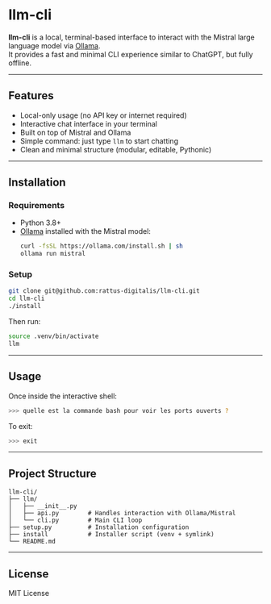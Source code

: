# llm-cli

**llm-cli** is a local, terminal-based interface to interact with the Mistral large language model via [Ollama](https://ollama.com).  
It provides a fast and minimal CLI experience similar to ChatGPT, but fully offline.

---

## Features

- Local-only usage (no API key or internet required)
- Interactive chat interface in your terminal
- Built on top of Mistral and Ollama
- Simple command: just type `llm` to start chatting
- Clean and minimal structure (modular, editable, Pythonic)

---

## Installation

### Requirements

- Python 3.8+
- [Ollama](https://ollama.com) installed with the Mistral model:
  ```bash
  curl -fsSL https://ollama.com/install.sh | sh
  ollama run mistral
  ```

### Setup

```bash
git clone git@github.com:rattus-digitalis/llm-cli.git
cd llm-cli
./install
```

Then run:

```bash
source .venv/bin/activate
llm
```

---

## Usage

Once inside the interactive shell:

```bash
>>> quelle est la commande bash pour voir les ports ouverts ?
```

To exit:

```bash
>>> exit
```

---

## Project Structure

```
llm-cli/
├── llm/
│   ├── __init__.py
│   ├── api.py        # Handles interaction with Ollama/Mistral
│   └── cli.py        # Main CLI loop
├── setup.py          # Installation configuration
├── install           # Installer script (venv + symlink)
└── README.md
```

---

## License

MIT License
